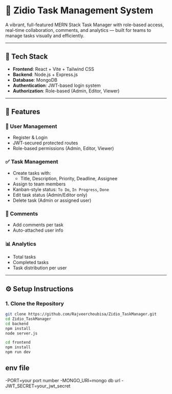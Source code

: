 # 🚀 Zidio Task Management System

A vibrant, full-featured MERN Stack Task Manager with role-based access, real-time collaboration, comments, and analytics — built for teams to manage tasks visually and efficiently.

---

## 🔧 Tech Stack

- **Frontend**: React + Vite + Tailwind CSS
- **Backend**: Node.js + Express.js
- **Database**: MongoDB
- **Authentication**: JWT-based login system
- **Authorization**: Role-based (Admin, Editor, Viewer)

---

## 🌟 Features

### 👥 User Management
- Register & Login
- JWT-secured protected routes
- Role-based permissions (Admin, Editor, Viewer)

### ✅ Task Management
- Create tasks with:
  - Title, Description, Priority, Deadline, Assignee
- Assign to team members
- Kanban-style status: `To Do`, `In Progress`, `Done`
- Edit task status (Admin/Editor only)
- Delete task (Admin or assigned user)

### 💬 Comments
- Add comments per task
- Auto-attached user info

### 📊 Analytics
- Total tasks
- Completed tasks
- Task distribution per user


---

## ⚙️ Setup Instructions

### 1. Clone the Repository

```bash
git clone https://github.com/Rajveerchoubisa/Zidio_TaskManager.git
cd Zidio_TaskManager
cd backend
npm install
node server.js

cd frontend
npm install
npm run dev


```
## env file
-PORT=your port number
-MONGO_URI=mongo db url
-JWT_SECRET=your_jwt_secret

